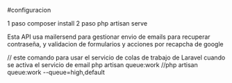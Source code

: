 #configuracion

1 paso
 composer install
2 paso
 php artisan serve
  
Esta API usa mailersend para gestionar envio de emails para recuperar contraseña, y validacion de formularios y acciones por recapcha de google

// este comando para usar el servicio de colas de trabajo de Laravel cuando se activa el servicio de email
php artisan queue:work
//php artisan queue:work --queue=high,default
